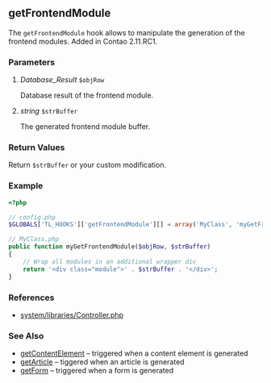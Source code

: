 getFrontendModule
-----------------

The `getFrontendModule` hook allows to manipulate the generation of the frontend modules. Added in Contao 2.11.RC1.


### Parameters ###

1. *Database_Result* `$objRow`

	Database result of the frontend module.

2. *string* `$strBuffer`

	The generated frontend module buffer.



### Return Values ###

Return `$strBuffer` or your custom modification.


### Example ###

```php
<?php

// config.php
$GLOBALS['TL_HOOKS']['getFrontendModule'][] = array('MyClass', 'myGetFrontendModule');

// MyClass.php
public function myGetFrontendModule($objRow, $strBuffer)
{
	// Wrap all modules in an additional wrapper div
	return '<div class="module">' . $strBuffer . '</div>';
}
```


### References ###

- [system/libraries/Controller.php](https://github.com/contao/core/blob/2.11.7/system/libraries/Controller.php#L361)


### See Also ###

- [getContentElement](getContentElement.md) – triggered when a content element is generated
- [getArticle](getArticle.md) – tiggered when an article is generated
- [getForm](getForm.md) – triggered when a form is generated


